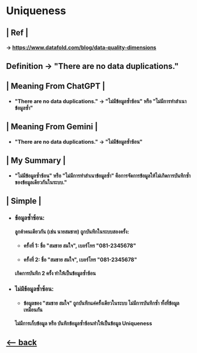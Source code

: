 # Uniqueness
## | Ref |
  #### -> https://www.datafold.com/blog/data-quality-dimensions


## Definition -> "There are no data duplications."
  

## | Meaning From ChatGPT | 
  - #### "There are no data duplications." -> "ไม่มีข้อมูลซ้ำซ้อน" หรือ "ไม่มีการทำสำเนาข้อมูลซ้ำ"


## | Meaning From Gemini | 
  - #### "There are no data duplications." -> "ไม่มีข้อมูลซ้ำซ้อน"


## | My Summary |
  - #### "ไม่มีข้อมูลซ้ำซ้อน" หรือ "ไม่มีการทำสำเนาข้อมูลซ้ำ" คือการจัดการข้อมูลให้ไม่เกิดการบันทึกซ้ำของข้อมูลเดียวกันในระบบ." 


## | Simple | 
  - ### ข้อมูลซ้ำซ้อน:
      #### ลูกค้าคนเดียวกัน (เช่น นายสมชาย) ถูกบันทึกในระบบสองครั้ง:
      - #### ครั้งที่ 1: ชื่อ "สมชาย สมใจ", เบอร์โทร "081-2345678"
      - #### ครั้งที่ 2: ชื่อ "สมชาย สมใจ", เบอร์โทร "081-2345678"
      #### เกิดการบันทึก 2 ครั้ง ทำให้เป็นข้อมูลซ้ำซ้อน

  - ### ไม่มีข้อมูลซ้ำซ้อน:
      - #### ข้อมูลของ "สมชาย สมใจ" ถูกบันทึกแค่ครั้งเดียวในระบบ ไม่มีการบันทึกซ้ำ ทั้งที่ข้อมูลเหมือนกัน
      #### ไม่มีการเก็บข้อมูล หรือ บันทึกข้อมูลซ้ำซ้อนทำให้เป็นข้อมูล Uniqueness

## [<-- back](README.md)
